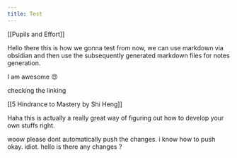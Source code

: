 ```yaml
---
title: Test
---
```



[[Pupils and Effort]]

Hello there this is how we gonna test from now, we can use markdown via obsidian and then use the subsequently generated markdown files for notes generation.

I am awesome 😍

checking the linking

[[5 Hindrance to Mastery by Shi Heng]]

Haha this is actually a really great way of figuring out how to develop your own stuffs right.

woow please dont automatically push the changes. i know how to push okay. idiot.
hello is there any changes ?